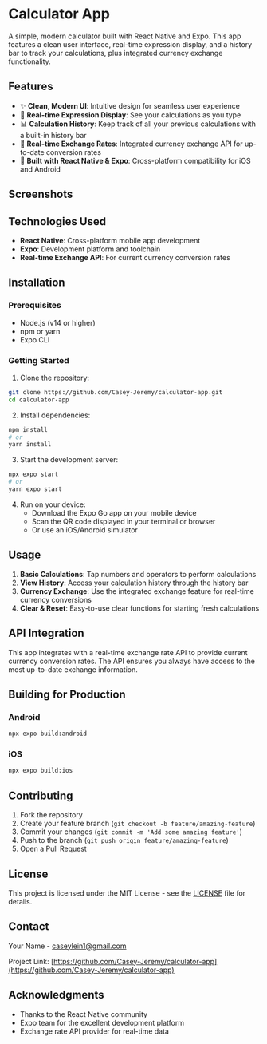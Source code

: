 # Calculator App

A simple, modern calculator built with React Native and Expo. This app features a clean user interface, real-time expression display, and a history bar to track your calculations, plus integrated currency exchange functionality.

## Features

- ✨ **Clean, Modern UI**: Intuitive design for seamless user experience
- 📱 **Real-time Expression Display**: See your calculations as you type
- 📊 **Calculation History**: Keep track of all your previous calculations with a built-in history bar
- 💱 **Real-time Exchange Rates**: Integrated currency exchange API for up-to-date conversion rates
- 🚀 **Built with React Native & Expo**: Cross-platform compatibility for iOS and Android

## Screenshots

<!-- Add your app preview screenshots here -->

## Technologies Used

- **React Native**: Cross-platform mobile app development
- **Expo**: Development platform and toolchain
- **Real-time Exchange API**: For current currency conversion rates

## Installation

### Prerequisites

- Node.js (v14 or higher)
- npm or yarn
- Expo CLI

### Getting Started

1. Clone the repository:
```bash
git clone https://github.com/Casey-Jeremy/calculator-app.git
cd calculator-app
```

2. Install dependencies:
```bash
npm install
# or
yarn install
```

3. Start the development server:
```bash
npx expo start
# or
yarn expo start
```

4. Run on your device:
   - Download the Expo Go app on your mobile device
   - Scan the QR code displayed in your terminal or browser
   - Or use an iOS/Android simulator

## Usage

1. **Basic Calculations**: Tap numbers and operators to perform calculations
2. **View History**: Access your calculation history through the history bar
3. **Currency Exchange**: Use the integrated exchange feature for real-time currency conversions
4. **Clear & Reset**: Easy-to-use clear functions for starting fresh calculations

## API Integration

This app integrates with a real-time exchange rate API to provide current currency conversion rates. The API ensures you always have access to the most up-to-date exchange information.

## Building for Production

### Android
```bash
npx expo build:android
```

### iOS
```bash
npx expo build:ios
```

## Contributing

1. Fork the repository
2. Create your feature branch (`git checkout -b feature/amazing-feature`)
3. Commit your changes (`git commit -m 'Add some amazing feature'`)
4. Push to the branch (`git push origin feature/amazing-feature`)
5. Open a Pull Request

## License

This project is licensed under the MIT License - see the [LICENSE](LICENSE) file for details.

## Contact

Your Name - caseylein1@gmail.com

Project Link: [https://github.com/Casey-Jeremy/calculator-app](https://github.com/Casey-Jeremy/calculator-app)

## Acknowledgments

- Thanks to the React Native community
- Expo team for the excellent development platform
- Exchange rate API provider for real-time data
